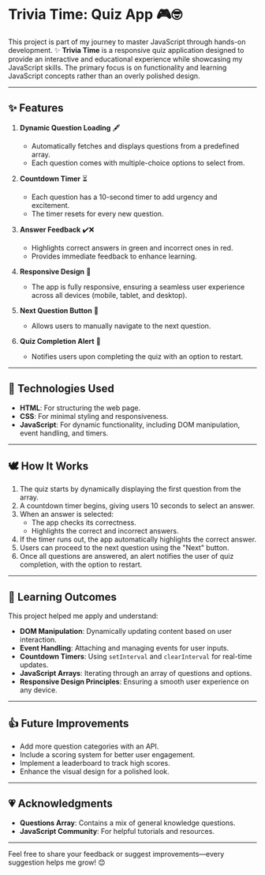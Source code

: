 # Trivia Time: Quiz App 🎮🤓

This project is part of my journey to master JavaScript through hands-on development. ✨ **Trivia Time** is a responsive quiz application designed to provide an interactive and educational experience while showcasing my JavaScript skills. The primary focus is on functionality and learning JavaScript concepts rather than an overly polished design.

---

## ✨ Features

1. **Dynamic Question Loading** 🖋️  
   - Automatically fetches and displays questions from a predefined array.
   - Each question comes with multiple-choice options to select from.

2. **Countdown Timer** ⏳  
   - Each question has a 10-second timer to add urgency and excitement.
   - The timer resets for every new question.

3. **Answer Feedback** ✔️❌  
   - Highlights correct answers in green and incorrect ones in red.
   - Provides immediate feedback to enhance learning.

4. **Responsive Design** 🚀  
   - The app is fully responsive, ensuring a seamless user experience across all devices (mobile, tablet, and desktop).

5. **Next Question Button** 🔧  
   - Allows users to manually navigate to the next question.

6. **Quiz Completion Alert** 🎉  
   - Notifies users upon completing the quiz with an option to restart.

---

## 🔧 Technologies Used

- **HTML**: For structuring the web page.
- **CSS**: For minimal styling and responsiveness.
- **JavaScript**: For dynamic functionality, including DOM manipulation, event handling, and timers.

---

## 🕊️ How It Works

1. The quiz starts by dynamically displaying the first question from the array.
2. A countdown timer begins, giving users 10 seconds to select an answer.
3. When an answer is selected:
   - The app checks its correctness.
   - Highlights the correct and incorrect answers.
4. If the timer runs out, the app automatically highlights the correct answer.
5. Users can proceed to the next question using the "Next" button.
6. Once all questions are answered, an alert notifies the user of quiz completion, with the option to restart.

---

## 🔎 Learning Outcomes

This project helped me apply and understand:

- **DOM Manipulation**: Dynamically updating content based on user interaction.
- **Event Handling**: Attaching and managing events for user inputs.
- **Countdown Timers**: Using `setInterval` and `clearInterval` for real-time updates.
- **JavaScript Arrays**: Iterating through an array of questions and options.
- **Responsive Design Principles**: Ensuring a smooth user experience on any device.

---

## 👍 Future Improvements

- Add more question categories with an API.
- Include a scoring system for better user engagement.
- Implement a leaderboard to track high scores.
- Enhance the visual design for a polished look.

---

## 💗 Acknowledgments

- **Questions Array**: Contains a mix of general knowledge questions.
- **JavaScript Community**: For helpful tutorials and resources.

---

Feel free to share your feedback or suggest improvements—every suggestion helps me grow! 😊


